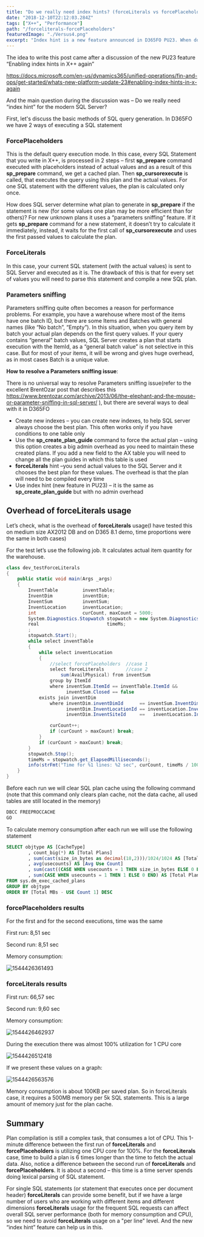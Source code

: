 ```yaml
---
title: "Do we really need index hints? (forceLiterals vs forcePlaceholders)"
date: "2018-12-10T22:12:03.284Z"
tags: ["X++", "Performance"]
path: "/forceliterals-forcePlaceholders"
featuredImage: "./Versus4.png"
excerpt: "Index hint is a new feature announced in D365FO PU23. When do we need it and what is the performance overhead of others alternatives."
---
```


The idea to write this post came after a discussion of the new PU23 feature “Enabling index hints in X++ again”

<https://docs.microsoft.com/en-us/dynamics365/unified-operations/fin-and-ops/get-started/whats-new-platform-update-23#enabling-index-hints-in-x-again>

And the main question during the discussion was – Do we really need “index hint” for the modern SQL Server?

First, let's discuss the basic methods of SQL query generation.
In D365FO we have 2 ways of executing a SQL statement

### **ForcePlaceholders**

This is the default query execution mode. In this case, every SQL Statement that you write in X++, is processed in 2 steps – first **sp_prepare** command executed with placeholders instead of actual values and as a result of this **sp_prepare** command, we get a cached plan. Then **sp_cursorexecute** is called, that executes the query using this plan and the actual values. For one SQL statement with the different values, the plan is calculated only once.

How does SQL server determine what plan to generate in **sp_prepare** if the statement is new (for some values one plan may be more efficient than for others)? For new unknown plans it uses a “parameters sniffing” feature. If it gets **sp_prepare** command for a new statement, it doesn’t try to calculate it immediately, instead, it waits for the first call of **sp_cursorexecute** and uses the first passed values to calculate the plan.

### **ForceLiterals**

In this case, your current SQL statement (with the actual values) is sent to SQL Server and executed as it is. The drawback of this is that for every set of values you will need to parse this statement and compile a new SQL plan.

### **Parameters sniffing**

Parameters sniffing quite often becomes a reason for performance problems. For example, you have a warehouse where most of the items have one batch ID, but there are some Items and Batches with general names (like “No batch”, “Empty”). In this situation, when you query item by batch your actual plan depends on the first query values. If your query contains “general” batch values, SQL Server creates a plan that starts execution with the ItemId, as a “general batch value” is not selective in this case. But for most of your items, it will be wrong and gives huge overhead, as in most cases Batch is a unique value.

**How to resolve a Parameters sniffing issue**:

There is no universal way to resolve Parameters sniffing issue(refer to the excellent BrentOzar post that describes this <https://www.brentozar.com/archive/2013/06/the-elephant-and-the-mouse-or-parameter-sniffing-in-sql-server/> ), but there are several ways to deal with it in D365FO

- Create new indexes – you can create new indexes, to help SQL server always choose the best plan. This often works only if you have conditions to one table only
- Use the **sp\_create\_plan\_guide** command to force the actual plan – using this option creates a big admin overhead as you need to maintain these created plans. If you add a new field to the AX table you will need to change all the plan guides in which this table is used
- **forceLiterals** hint –you send actual values to the SQL Server and it chooses the best plan for these values. The overhead is that the plan will need to be compiled every time
- Use index hint (new feature in PU23) – it is the same as **sp\_create\_plan\_guide** but with no admin overhead

## Overhead of forceLiterals usage

Let’s check, what is the overhead of **forceLiterals** usage(I have tested this on medium size AX2012 DB and on D365 8.1 demo, time proportions were the same in both cases)

For the test let’s use the following job. It calculates actual item quantity for the warehouse.

```csharp
class dev_testForceLiterals
{
    public static void main(Args _args)
    {
        InventTable         inventTable;
        InventDim           inventDim;
        InventSum           inventSum;
        InventLocation      inventLocation;
        int                 curCount, maxCount = 5000;
        System.Diagnostics.Stopwatch stopwatch = new System.Diagnostics.Stopwatch();
        real                         timeMs;
        ;
        stopwatch.Start();
        while select inventTable
        {
            while select inventLocation
            {
                //select forcePlaceholders  //case 1
                select forceLiterals        //case 2
                    sum(AvailPhysical) from inventSum
                group by ItemId
                where inventSum.ItemId == inventTable.ItemId &&
                      inventSum.Closed == false
            exists join inventDim
                where inventDim.inventDimId      == inventSum.InventDimId &&
                      inventDim.InventLocationId == inventLocation.InventLocationId &&
                      inventDim.InventSiteId     ==   inventLocation.InventSiteId;

                curCount++;
                if (curCount > maxCount) break;
            }
            if (curCount > maxCount) break;
        }
        stopwatch.Stop();
        timeMs = stopwatch.get_ElapsedMilliseconds();
        info(strFmt("Time for %1 lines: %2 sec", curCount, timeMs / 1000));
    }
}
```

Before each run we will clear SQL plan cache using the following command (note that this command only clears plan cache, not the data cache, all used tables are still located in the memory)

```sql
DBCC FREEPROCCACHE
GO
```

To calculate memory consumption after each run we will use the following statement

```sql
SELECT objtype AS [CacheType]
        , count_big(*) AS [Total Plans]
        , sum(cast(size_in_bytes as decimal(18,2)))/1024/1024 AS [Total MBs]
        , avg(usecounts) AS [Avg Use Count]
        , sum(cast((CASE WHEN usecounts = 1 THEN size_in_bytes ELSE 0 END) as decimal(18,2)))/1024/1024 AS [Total MBs - USE Count 1]
        , sum(CASE WHEN usecounts = 1 THEN 1 ELSE 0 END) AS [Total Plans - USE Count 1]
FROM sys.dm_exec_cached_plans
GROUP BY objtype
ORDER BY [Total MBs - USE Count 1] DESC
```

### **forcePlaceholders results**

For the first and for the second executions, time was the same

First run: 8,51 sec

Second run: 8,51 sec

Memory consumption:

![1544426361493](Memory1.png)

### **forceLiterals results**

First run: 66,57 sec

Second run: 9,60 sec

Memory consumption:

![1544426462937](Memory2.png)

During the execution there was almost 100% utilization for 1 CPU core

![1544426512418](CPU2.png)

If we present these values on a graph:

![1544426563576](Compare1.png)

Memory consumption is about 100KB per saved plan. So in forceLiterals case, it requires a 500MB memory per 5k SQL statements. This is a large amount of memory just for the plan cache.

## Summary

Plan compilation is still a complex task, that consumes a lot of CPU. This 1-minute difference between the first run of **forceLiterals** and **forcePlaceholders** is utilizing one CPU core for 100%. For the **forceLiterals** case, time to build a plan is 6 times longer than the time to fetch the actual data. Also, notice a difference between the second run of **forceLiterals** and **forcePlaceholders**. It is about a second – this time is a time server spends doing lexical parsing of SQL statement.

For single SQL statements (or statement that executes once per document header) **forceLiterals** can provide some benefit, but if we have a large number of users who are working with different items and different dimensions **forceLiterals** usage for the frequent SQL requests can affect overall SQL server performance (both for memory consumption and CPU), so we need to avoid **forceLiterals** usage on a "per line" level. And the new “index hint” feature can help us in this.
